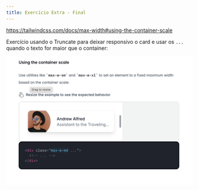 ```yaml
---
title: Exercício Extra - Final
---
```


<https://tailwindcss.com/docs/max-width#using-the-container-scale>

Exercício usando o Truncate para deixar responsivo o card e usar os `...` quando o texto for maior que o container:

![alt text](image.png)
